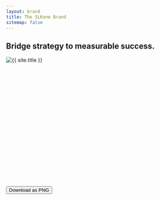```yaml
---
layout: brand
title: The SLKone Brand
sitemap: false
---
```

<script src="https://cdnjs.cloudflare.com/ajax/libs/html2canvas/1.4.1/html2canvas.min.js"></script>
<script>
document.addEventListener('click', function(event) {
    if (event.target.classList.contains('download-png')) {
        const targetId = event.target.getAttribute('data-target');
        const div = document.getElementById(targetId);
        
        if (div) {
            html2canvas(div).then(canvas => {
                const link = document.createElement('a');
                link.download = `${targetId}-image.png`;
                link.href = canvas.toDataURL('image/png');
                link.click();
            });
        }
    }
});
</script>
<section id="linkedin" class="flex justify-center items-center">
    <div class="border-2 border-emerald dark:border-forest" style="width: 1584px; height: 396px;">
    <div id="white-linkedin-bg" class="bg-white overflow-hidden relative z-[-1] flex flex-row items-center justify-center" style="width: 1584px; height: 396px;">
        <canvas
            class="windmap-canvas absolute w-screen h-full left-0 z-0"
            data-num-streamlines="100"
            data-num-animated="0"
            data-num-colors="3"
            data-opacity="0.3"
            data-scale="0.00015"
        ></canvas>
        <h2 class="text-6xl font-display text-currant ml-[400px] mr-4 z-10">Bridge strategy to measurable success.</h2>
        <img src="{{ '/assets/images/logo_light.svg' }}" alt="{{ site.title }}" class="h-32 w-auto z-10">
    </div>
    </div>
    <button class="download-png bg-emerald dark:bg-forest text-white dark:text-currant text-2xl transition-all p-4 rounded-full px-8 duration-300 hover:bg-emerald-500 dark:hover:bg-forest-500" data-target="white-linkedin-bg">
        Download as PNG
    </button>

</section>